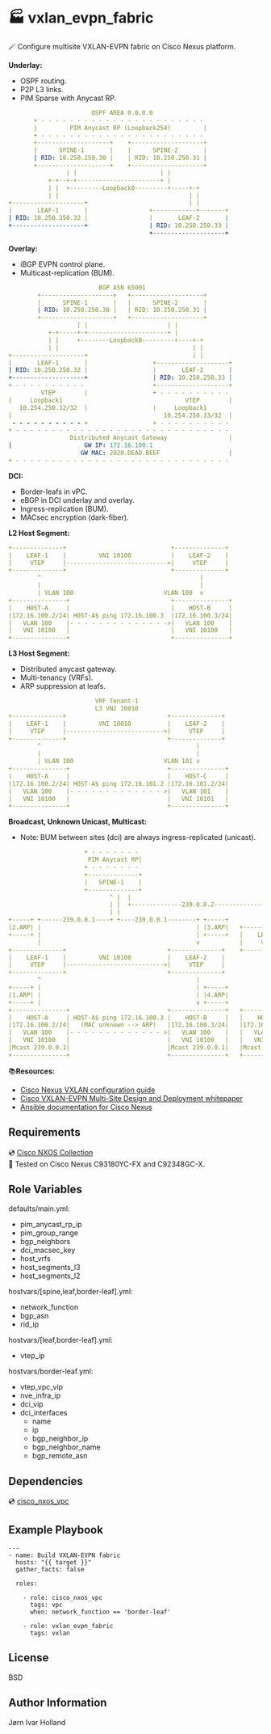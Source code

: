 🏭 vxlan\_evpn\_fabric
======================

🪄 Configure multisite VXLAN-EVPN fabric on Cisco Nexus platform.

**Underlay:**
- OSPF routing.
- P2P L3 links.
- PIM Sparse with Anycast RP.
```YAML
                       OSPF AREA 0.0.0.0
       + - - - - - - - - - - - - - - - - - - - - - - -
       |         PIM Anycast RP (Loopback254)         |
       + - - - - - - - - - - - - - - - - - - - - - - -
       +--------------------+    +--------------------+
       |      SPINE-1       |    |      SPINE-2       |
       | RID: 10.250.250.30 |    | RID: 10.250.250.31 |
       +--------------------+    +--------------------+
                | |                       | |
           +-+--+-+-----------------------+ |
           | |  +---------Loopback0---------+-----+-+
           | |                                    | |
+--------------------+                            | |
|       LEAF-1       |                 +------------+-------+
| RID: 10.250.250.32 |                 |       LEAF-2       |
+--------------------+                 | RID: 10.250.250.33 |
                                       +--------------------+
```
**Overlay:**
- iBGP EVPN control plane.
- Multicast-replication (BUM).
```YAML
                         BGP ASN 65001
        +--------------------+   +--------------------+
        |      SPINE-1       |   |      SPINE-2       |
        | RID: 10.250.250.30 |   | RID: 10.250.250.31 |
        +--------------------+   +--------------------+
                   | |                      | |
           +-+-----+-+----------------------+ |
           | |     +--------Loopback0---------+----+-+
           | |                                     | |
+--------------------+                             | |
|       LEAF-1       |                  +--------------------+
| RID: 10.250.250.32 |                  |       LEAF-2       |
+--------------------+                  | RID: 10.250.250.33 |
+ - - - - - - - - - -                   +--------------------+
         VTEP        |                  + - - - - - - - - - -
|     Loopback1                                  VTEP        |
   10.254.250.32/32  |                  |     Loopback1
|                                          10.254.250.33/32  |
 - - - - - - - - - - +                  + - - - - - - - - - -
+ - - - - - - - - - - - - - - - - - - - - - - - - - - - - - -
                 Distributed Anycast Gateway                 |
|                    GW IP: 172.16.100.1
                    GW MAC: 2020.DEAD.BEEF                   |
+ - - - - - - - - - - - - - - - - - - - - - - - - - - - - - -
```
**DCI:**
- Border-leafs in vPC.
- eBGP in DCI underlay and overlay.
- Ingress-replication (BUM).
- MACsec encryption (dark-fiber).

**L2 Host Segment:**
```YAML
+--------------+                             +--------------+
|    LEAF-1    |         VNI 10100           |    LEAF-2    |
|     VTEP     |---------------------------->|     VTEP     |
+--------------+                             +--------------+
        ^                                            |
        |                                            |
        | VLAN 100                         VLAN 100  v
+---------------+                            +---------------+
|    HOST-A     |                            |    HOST-B     |
|172.16.100.2/24| HOST-A$ ping 172.16.100.3  |172.16.100.3/24|
|   VLAN 100    |- - - - - - - - - - - - - ->|   VLAN 100    |
|   VNI 10100   |                            |   VNI 10100   |
+---------------+                            +---------------+
```
**L3 Host Segment:**
- Distributed anycast gateway.
- Multi-tenancy (VRFs).
- ARP suppression at leafs.
```YAML
                        VRF Tenant-1
                        L3 VNI 10010
+--------------+                            +--------------+ 
|    LEAF-1    |         VNI 10010          |    LEAF-2    | 
|     VTEP     |--------------------------->|     VTEP     | 
+--------------+                            +--------------+ 
        ^                                           |        
        |                                           |        
        | VLAN 100                         VLAN 101 v        
+---------------+                           +---------------+
|    HOST-A     |                           |    HOST-C     |
|172.16.100.2/24| HOST-A$ ping 172.16.101.2 |172.16.101.2/24|
|   VLAN 100    |- - - - - - - - - - - - - >|   VLAN 101    |
|   VNI 10100   |                           |   VNI 10101   |
+---------------+                           +---------------+
```
**Broadcast, Unknown Unicast, Multicast:**
- Note: BUM between sites (dci) are always ingress-replicated (unicast).
```YAML
                     + - - - - - - -
                      PIM Anycast RP|
                     + - - - - - - -
                     +--------------+
                     |   SPINE-1    |
                     +--------------+
                            ^ |  |
                            | |  +--------------239.0.0.2---------------+
                            | |                                         |
+-----+ +------239.0.0.1----+ +----239.0.0.1--------+ +-----+           |
|2.ARP| |                                           | |3.ARP|   +--------------+
+-----+ |                                           | +-----+   |    LEAF-3    |
        |                                           v           |     VTEP     |
+--------------+                            +--------------+    +--------------+
|    LEAF-1    |         VNI 10100          |    LEAF-2    |            |
|     VTEP     |--------------------------->|     VTEP     |            |
+--------------+                            +--------------+            |
        ^                                           |                   |
+-----+ |                                           | +-----+           |
|1.ARP| |                                           | |4.ARP|           |
+-----+ |                                           v +-----+           |
+---------------+                           +---------------+   +---------------+
|    HOST-A     | HOST-A$ ping 172.16.100.3 |    HOST-B     |   |    HOST-C     |
|172.16.100.2/24|   (MAC unknown --> ARP)   |172.16.100.3/24|   |172.16.101.2/24|
|   VLAN 100    |- - - - - - - - - - - - - >|   VLAN 100    |   |   VLAN 101    |
|   VNI 10100   |                           |   VNI 10100   |   |   VNI 10101   |
|Mcast 239.0.0.1|                           |Mcast 239.0.0.1|   |Mcast 239.0.0.2|
+---------------+                           +---------------+   +---------------+
```

📚**Resources:**<br>
- [Cisco Nexus VXLAN configuration guide](https://www.cisco.com/c/en/us/td/docs/dcn/nx-os/nexus9000/101x/configuration/vxlan/cisco-nexus-9000-series-nx-os-vxlan-configuration-guide-release-101x/m_n9k_software_preface.html)<br>
- [Cisco VXLAN-EVPN Multi-Site Design and Deployment whitepaper](https://www.cisco.com/c/en/us/products/collateral/switches/nexus-9000-series-switches/white-paper-c11-739942.html#Introduction)<br>
- [Ansible documentation for Cisco Nexus](https://docs.ansible.com/ansible/latest/collections/cisco/nxos/index.html)<br>

Requirements
------------

💿 [Cisco NXOS Collection](https://galaxy.ansible.com/cisco/nxos)<br>
🧪 Tested on Cisco Nexus C93180YC-FX and C92348GC-X.

Role Variables
--------------

defaults/main.yml:
- pim\_anycast\_rp\_ip
- pim\_group\_range
- bgp\_neighbors
- dci\_macsec\_key
- host\_vrfs
- host\_segments\_l3
- host\_segments\_l2

hostvars/[spine,leaf,border-leaf].yml:
- network\_function
- bgp\_asn
- rid\_ip

hostvars/[leaf,border-leaf].yml:
- vtep\_ip

hostvars/border-leaf.yml:
- vtep\_vpc\_vip
- nve\_infra\_ip
- dci\_vip
- dci\_interfaces
  - name
  - ip
  - bgp\_neighbor\_ip
  - bgp\_neighbor\_name
  - bgp\_remote\_asn

Dependencies
------------

💿 [cisco\_nxos\_vpc](https://galaxy.ansible.com/jiholland/cisco_nxos_vpc)

Example Playbook
----------------

    ---
    - name: Build VXLAN-EVPN fabric
      hosts: "{{ target }}"
      gather_facts: false

      roles:
        
        - role: cisco_nxos_vpc
          tags: vpc
          when: network_function == 'border-leaf'

        - role: vxlan_evpn_fabric
          tags: vxlan

License
-------

BSD

Author Information
------------------

Jørn Ivar Holland
